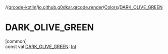 //[qrcode-kotlin](../../../index.md)/[io.github.g0dkar.qrcode.render](../index.md)/[Colors](index.md)/[DARK_OLIVE_GREEN](-d-a-r-k_-o-l-i-v-e_-g-r-e-e-n.md)

# DARK_OLIVE_GREEN

[common]\
const val [DARK_OLIVE_GREEN](-d-a-r-k_-o-l-i-v-e_-g-r-e-e-n.md): [Int](https://kotlinlang.org/api/latest/jvm/stdlib/kotlin/-int/index.html)
